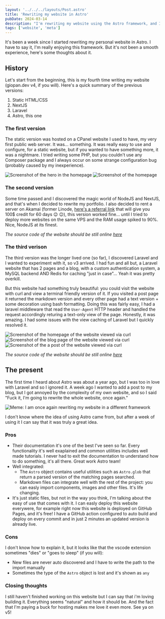 ```yaml
---
layout: '../../../layouts/Post.astro'
title: 'Rewriting my website in Astro'
pubDate: 2024-03-14
description: "I'm rewriting my website using the Astro framework, and I have something to say about it"
tags: ['website', 'meta']
---
```

It's been a week since I started rewriting my personal website in Astro. I have to say it, I'm really enjoying this framework. But it's not been a smooth experience, here's some thoughts about it.

## History

Let's start from the beginning, this is my fourth time writing my website (giopan.dev v4, if you will). Here's a quick summary of the previous versions:
1) Static HTML/CSS
2) NextJS 
3) Laravel
4) Astro, this one

### The first version

The static version was hosted on a CPanel website I used to have, my very first public web server. It was... something. It was really easy to use and configure, for a static website, but if you wanted to have something more, it was a nightmare. I tried writing some PHP, but you couldn't use any Composer package and I always occur on some strange configuration bug (probably caused by my inexperience).

![Screenshot of the hero in the homepage](../../../images/blog/20240314-astro/v1-home-hero.png)
![Screenshot of the homepage](../../../images/blog/20240314-astro/v1-home-1.png)

### The second version

Some time passed and I discovered the magic world of NodeJS and NextJS, and that's when I decided to rewrite my portfolio. I also decided to rent a server on Akamai (former Linode, [here's a referral link](https://www.linode.com/lp/refer/?r=fec6c841e31eace9ea4c41dcab083b09c75eddba) that will give you 100$ credit for 60 days :wink: :wink:), this version worked fine... until I tried to deploy more websites on the same VPS and the RAM usage spiked to 90%. Nice, NodeJS at its finest.

_The source code of the website should be still online [here](https://github.com/GioPan04/pangio)_

### The third verison

The third version was the longer lived one (so far), I discovered Laravel and I wanted to experiment with it, so v3 arrived. I had fun and all but, a Laravel website that has 2 pages and a blog, with a custom authentication system, a MySQL backend AND Redis for caching "just in case"... Yeah it was pretty overkill.

But this website had something truly beautiful: you could visit the website with curl and view a terminal friendly version of it. If you visited a post page it returned the markdown version and every other page had a text version + some decoration using bash formatting. Doing this was fairly easy, I had a laravel middleware that read the `User-Agent` HTTP header and handled the request accordingly returing a text-only view of the page. Honestly, it was amazing. I had some issues with the view caching of Laravel but I quickly resolved it.

![Screenshot of the homepage of the website viewed via curl](../../../images/blog/20240314-astro/v3-home.png)
![Screenshot of the blog page of the website viewed via curl](../../../images/blog/20240314-astro/v3-blog.png)
![Screenshot of the a post of the website viewed via curl](../../../images/blog/20240314-astro/v3-post.png)

_The source code of the website should be still online [here](https://github.com/GioPan04/pangio.it)_

## The present
The first time I heard about Astro was about a year ago, but I was too in love with Laravel and so I ignored it. A week ago I wanted to add a post to my blog, but I got annoyed by the complexity of my own website, and so I said "Fuck it, I'm going to rewrite the whole website, once again."

![Meme: I am once again rewriting my website in a different framework](../../../images/blog/20240314-astro/meme.jpg)

I don't know where the idea of using Astro came from, but after a week of using it I can say that it was truly a great idea.

### Pros
- Their documentation it's one of the best I've seen so far. Every functionality it's well exaplained and common utilities includes well made tutorials. I never had to exit the documentation to understand how to do something, it's all there. Great work Astro team!
- Well integrated:
  - The `Astro` object contains useful utilities such as `Astro.glob` that return a parsed version of the matching pages searched.
  - Markdown files can integrate well with the rest of the project: you can easly import components, images and other files. It's life changing.
- It's just static files, but not in the way you think, I'm talking about the easy of use that comes with it. I can easly deploy this website everywere, for example right now this website is deployed on GitHub Pages, and it's free! I have a GitHub action configured to auto build and deploy on every commit and in just 2 minutes an updated version is already live.

### Cons
I don't know how to explain it, but it looks like that the vscode extension sometimes "dies" or "goes to sleep" (if you will): 
 - New files are never auto discovered and I have to write the path to the import manually
 - Sometimes the type of the `Astro` object is lost and it's shown as `any`

### Closing thoughts
I still haven't finished working on this website but I can say that i'm loving building it. Everything seems "natural" and how it should be. And the fact that I'm paying a buck for hosting makes me love it even more. See ya on v5!
